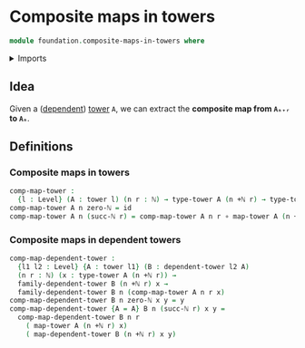 # Composite maps in towers

```agda
module foundation.composite-maps-in-towers where
```

<details><summary>Imports</summary>

```agda
open import elementary-number-theory.addition-natural-numbers
open import elementary-number-theory.natural-numbers

open import foundation.dependent-pair-types
open import foundation.dependent-towers
open import foundation.iterating-functions
open import foundation.towers
open import foundation.unit-type
open import foundation.universe-levels

open import foundation-core.function-types
```

</details>

## Idea

Given a ([dependent](foundation.dependent-towers.md))
[tower](foundation.towers.md) `A`, we can extract the **composite map from
`Aₙ₊ᵣ` to `Aₙ`**.

## Definitions

### Composite maps in towers

```agda
comp-map-tower :
  {l : Level} (A : tower l) (n r : ℕ) → type-tower A (n +ℕ r) → type-tower A n
comp-map-tower A n zero-ℕ = id
comp-map-tower A n (succ-ℕ r) = comp-map-tower A n r ∘ map-tower A (n +ℕ r)
```

### Composite maps in dependent towers

```agda
comp-map-dependent-tower :
  {l1 l2 : Level} {A : tower l1} (B : dependent-tower l2 A)
  (n r : ℕ) (x : type-tower A (n +ℕ r)) →
  family-dependent-tower B (n +ℕ r) x →
  family-dependent-tower B n (comp-map-tower A n r x)
comp-map-dependent-tower B n zero-ℕ x y = y
comp-map-dependent-tower {A = A} B n (succ-ℕ r) x y =
  comp-map-dependent-tower B n r
    ( map-tower A (n +ℕ r) x)
    ( map-dependent-tower B (n +ℕ r) x y)
```
